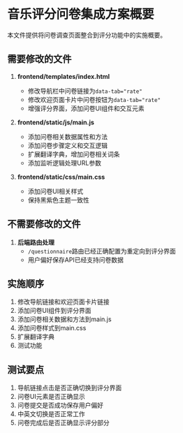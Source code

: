 # 音乐评分问卷集成方案概要

本文件提供将问卷调查页面整合到评分功能中的实施概要。

## 需要修改的文件

1. **frontend/templates/index.html**
   - 修改导航栏中问卷链接为`data-tab="rate"`
   - 修改欢迎页面卡片中问卷按钮为`data-tab="rate"`
   - 增强评分界面，添加问卷UI组件和交互元素

2. **frontend/static/js/main.js**
   - 添加问卷相关数据属性和方法
   - 添加问卷步骤定义和交互逻辑
   - 扩展翻译字典，增加问卷相关词条
   - 添加监听逻辑处理URL参数

3. **frontend/static/css/main.css**
   - 添加问卷UI相关样式
   - 保持黑紫色主题一致性

## 不需要修改的文件

1. **后端路由处理**
   - `/questionnaire`路由已经正确配置为重定向到评分界面
   - 用户偏好保存API已经支持问卷数据

## 实施顺序

1. 修改导航链接和欢迎页面卡片链接
2. 添加问卷UI组件到评分界面
3. 添加问卷相关数据和方法到main.js
4. 添加问卷样式到main.css
5. 扩展翻译字典
6. 测试功能

## 测试要点

1. 导航链接点击是否正确切换到评分界面
2. 问卷UI元素是否正确显示
3. 问卷提交是否成功保存用户偏好
4. 中英文切换是否正常工作
5. 问卷完成后是否正确显示评分部分 